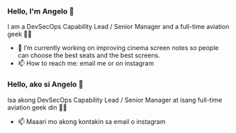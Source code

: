 ### Hello, I'm Angelo 👋

I am a DevSecOps Capability Lead / Senior Manager and a full-time aviation geek 🛫🛬

* 🔭 I’m currently working on improving cinema screen notes so people can choose the best seats and the best screens.
* 📫 How to reach me: email me or on instagram


### Hello, ako si Angelo 👋

Isa akong DevSecOps Capability Lead / Senior Manager at isang full-time aviation geek din 🛫🛬

* 📫 Maaari mo akong kontakin sa email o instagram